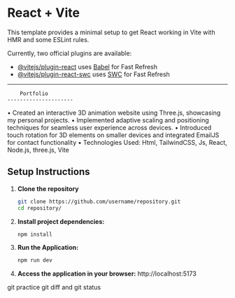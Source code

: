 

# React + Vite

This template provides a minimal setup to get React working in Vite with HMR and some ESLint rules.

Currently, two official plugins are available:

- [@vitejs/plugin-react](https://github.com/vitejs/vite-plugin-react/blob/main/packages/plugin-react/README.md) uses [Babel](https://babeljs.io/) for Fast Refresh
- [@vitejs/plugin-react-swc](https://github.com/vitejs/vite-plugin-react-swc) uses [SWC](https://swc.rs/) for Fast Refresh



---------------------------------------------------------------------------------------------------------------
		Portfolio
	---------------------
 • Created an interactive 3D animation website using Three.js, showcasing my personal projects.
 • Implemented adaptive scaling and positioning techniques for seamless user experience across devices.
 • Introduced touch rotation for 3D elements on smaller devices and integrated EmailJS for contact functionality
 • Technologies Used: Html, TailwindCSS, Js, React, Node.js, three.js, Vite

## Setup Instructions
1. **Clone the repository**
   ```bash
   git clone https://github.com/username/repository.git
   cd repository/
2. **Install project dependencies:**
   ```bash
   npm install
3. **Run the Application:**
   ```bash
   npm run dev
4. **Access the application in your browser:**
   http://localhost:5173



git practice 
git diff and git status